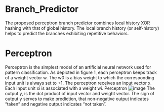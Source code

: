 # Branch_Predictor
The proposed perceptron branch predictor combines 
local history XOR hashing with that of global history. 
The local branch history (or self-history) helps to predict 
the branches exhibiting repetitive behaviors. 
# Perceptron 
Perceptron is the simplest model of an artificial neural 
network used for pattern classification. As depicted in 
figure 1, each perceptron keeps track of a weight vector w. 
The w0 is a bias weight to which the corresponding input 
unit is always set to +1. The perceptron receives an input 
vector x. Each input unit xi is associated with a weight wi. 
Perceptron 
![image](https://user-images.githubusercontent.com/93528509/147481452-251df659-def8-46be-a1af-abe416d79aaf.png)
The output y, is the dot product of input vector and 
weight vector. The sign of output y serves to make 
prediction, that non-negative output indicates “taken” and 
negative output indicates “not taken”. 


